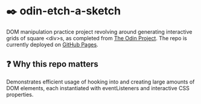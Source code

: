 # ✒️ odin-etch-a-sketch
DOM manipulation practice project revolving around generating interactive grids of square &lt;div>s, as completed from [The Odin Project](https://www.theodinproject.com/). The repo is currently deployed on [GitHub Pages](https://gsot1.github.io/odin-etch-a-sketch).

## ❓ Why this repo matters
Demonstrates efficient usage of hooking into and creating large amounts of DOM elements, each instantiated with eventListeners and interactive CSS properties.
